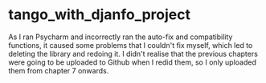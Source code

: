 # tango_with_djanfo_project
As I ran Psycharm and incorrectly ran the auto-fix and compatibility functions, it caused some problems that I couldn't fix myself, which led to deleting the library and redoing it.
I didn't realise that the previous chapters were going to be uploaded to Github when I redid them, so I only uploaded them from chapter 7 onwards.
